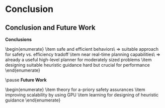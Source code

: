 # Conclusion

## Conclusion and Future Work


**Conclusions**

\begin{enumerate}
    \item safe and efficient behaviors\\
    $\Rightarrow$ suitable approach for safety vs. efficiency tradoff
    \item near real-time planning capabilities\\
    $\Rightarrow$ already a useful high-level planner for moderately sized problems
    \item designing suitable heuristic guidance hard but crucial for performance
\end{enumerate}

\pause
**Future Work**

\begin{enumerate}
    \item theory for a-priory safety assurances
    \item improving scalability by using GPU
    \item learning for designing of heuristic guidance
\end{enumerate}
